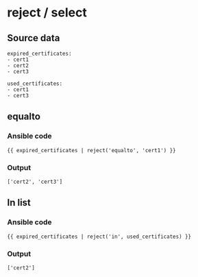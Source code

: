 # reject / select

## Source data
```
expired_certificates:
- cert1
- cert2
- cert3

used_certificates:
- cert1
- cert3
```

## equalto

### Ansible code
```
{{ expired_certificates | reject('equalto', 'cert1') }}
```
### Output

```
['cert2', 'cert3']
```
## In list
### Ansible code
```
{{ expired_certificates | reject('in', used_certificates) }}
```

### Output

```
['cert2']
```
